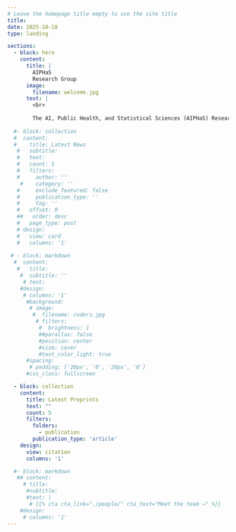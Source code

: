```yaml
---
# Leave the homepage title empty to use the site title
title:
date: 2025-10-18
type: landing

sections:
  - block: hero
    content:
      title: |
        AIPHaS
        Research Group
      image:
        filename: welcome.jpg
      text: |
        <br>
        
        The AI, Public Health, and Statistical Sciences (AIPHaS) Research Group, established in 2022, brings together expertise in artificial intelligence, statistical sciences, and public health to explore innovative solutions to real-world challenges. Our work focuses on how intelligent systems and statistical approaches can uncover new insights, enhance decision-making, and drive meaningful progress across diverse fields. AIPHaS is committed to advancing research, fostering collaboration, and promoting the responsible use of data and technology to create a smarter and healthier future.
  
  #- block: collection
  #  content:
  #    title: Latest News
   #   subtitle:
   #   text:
   #   count: 5
   #   filters:
   #     author: ''
    #    category: ''
   #     exclude_featured: false
   #     publication_type: ''
   #     tag: ''
   #   offset: 0
   ##   order: desc
   #   page_type: post
   # design:
   #   view: card
   #   columns: '1'
  
 # - block: markdown
  #  content:
   #   title:
    #  subtitle: ''
     # text:
    #design:
     # columns: '1'
      #background:
       # image: 
        #  filename: coders.jpg
         # filters:
          #  brightness: 1
          ##parallax: false
          #position: center
          #size: cover
          #text_color_light: true
      #spacing:
       # padding: ['20px', '0', '20px', '0']
      #css_class: fullscreen

  - block: collection
    content:
      title: Latest Preprints
      text: ""
      count: 5
      filters:
        folders:
          - publication
        publication_type: 'article'
    design:
      view: citation
      columns: '1'

  #- block: markdown
   ## content:
     # title:
      #subtitle:
      #text: |
       # {{% cta cta_link="./people/" cta_text="Meet the team →" %}}
    #design:
     # columns: '1'
---
```

